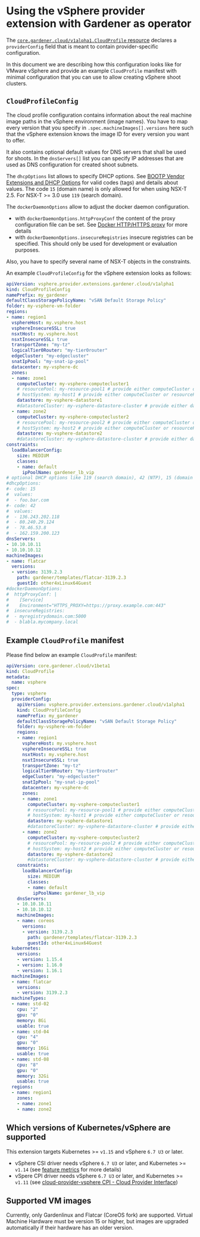 # Using the vSphere provider extension with Gardener as operator

The [`core.gardener.cloud/v1alpha1.CloudProfile` resource](https://github.com/gardener/gardener/blob/master/example/30-cloudprofile.yaml) declares a `providerConfig` field that is meant to contain provider-specific configuration.

In this document we are describing how this configuration looks like for VMware vSphere and provide an example `CloudProfile` manifest with minimal configuration that you can use to allow creating vSphere shoot clusters.

## `CloudProfileConfig`

The cloud profile configuration contains information about the real machine image paths in the vSphere environment (image names).
You have to map every version that you specify in `.spec.machineImages[].versions` here such that the vSphere extension knows the image ID for every version you want to offer.

It also contains optional default values for DNS servers that shall be used for shoots.
In the `dnsServers[]` list you can specify IP addresses that are used as DNS configuration for created shoot subnets.

The `dhcpOptions` list allows to specify DHCP options. See [BOOTP Vendor Extensions and DHCP Options](https://www.iana.org/assignments/bootp-dhcp-parameters/bootp-dhcp-parameters.xhtml)
for valid codes (tags) and details about values. The code `15` (domain name) is only allowed for
when using NSX-T 2.5. For NSX-T >= 3.0 use `119` (search domain).

The `dockerDaemonOptions` allow to adjust the docker daemon configuration.
- with `dockerDaemonOptions.httpProxyConf` the content of the proxy configuration file can be set.
See [Docker HTTP/HTTPS proxy](https://docs.docker.com/config/daemon/systemd/#httphttps-proxy) for more details
- with `dockerDaemonOptions.insecureRegistries` insecure registries can be specified. This
should only be used for development or evaluation purposes.


Also, you have to specify several name of NSX-T objects in the constraints.

An example `CloudProfileConfig` for the vSphere extension looks as follows:

```yaml
apiVersion: vsphere.provider.extensions.gardener.cloud/v1alpha1
kind: CloudProfileConfig
namePrefix: my_gardener
defaultClassStoragePolicyName: "vSAN Default Storage Policy"
folder: my-vsphere-vm-folder
regions:
- name: region1
  vsphereHost: my.vsphere.host
  vsphereInsecureSSL: true
  nsxtHost: my.vsphere.host
  nsxtInsecureSSL: true
  transportZone: "my-tz"
  logicalTier0Router: "my-tier0router"
  edgeCluster: "my-edgecluster"
  snatIpPool: "my-snat-ip-pool"
  datacenter: my-vsphere-dc
  zones:
  - name: zone1
    computeCluster: my-vsphere-computecluster1
    # resourcePool: my-resource-pool1 # provide either computeCluster or resourcePool or hostSystem
    # hostSystem: my-host1 # provide either computeCluster or resourcePool or hostSystem
    datastore: my-vsphere-datastore1
    #datastoreCluster: my-vsphere-datastore-cluster # provide either datastore or datastoreCluster
  - name: zone2
    computeCluster: my-vsphere-computecluster2
    # resourcePool: my-resource-pool2 # provide either computeCluster or resourcePool or hostSystem
    # hostSystem: my-host2 # provide either computeCluster or resourcePool or hostSystem
    datastore: my-vsphere-datastore2
    #datastoreCluster: my-vsphere-datastore-cluster # provide either datastore or datastoreCluster
constraints:
  loadBalancerConfig:
    size: MEDIUM
    classes:
    - name: default
      ipPoolName: gardener_lb_vip
# optional DHCP options like 119 (search domain), 42 (NTP), 15 (domain name (only NSX-T 2.5))
#dhcpOptions:
#- code: 15
#  values:
#  - foo.bar.com
#- code: 42
#  values:
#  - 136.243.202.118
#  - 80.240.29.124
#  - 78.46.53.8
#  - 162.159.200.123
dnsServers:
- 10.10.10.11
- 10.10.10.12
machineImages:
- name: flatcar
  versions:
  - version: 3139.2.3
    path: gardener/templates/flatcar-3139.2.3
    guestId: other4xLinux64Guest
#dockerDaemonOptions:
#  httpProxyConf: |
#    [Service]
#    Environment="HTTPS_PROXY=https://proxy.example.com:443"
#  insecureRegistries:
#  - myregistrydomain.com:5000
#  - blabla.mycompany.local
```

## Example `CloudProfile` manifest

Please find below an example `CloudProfile` manifest:

```yaml
apiVersion: core.gardener.cloud/v1beta1
kind: CloudProfile
metadata:
  name: vsphere
spec:
  type: vsphere
  providerConfig:
    apiVersion: vsphere.provider.extensions.gardener.cloud/v1alpha1
    kind: CloudProfileConfig
    namePrefix: my_gardener
    defaultClassStoragePolicyName: "vSAN Default Storage Policy"
    folder: my-vsphere-vm-folder
    regions:
    - name: region1
      vsphereHost: my.vsphere.host
      vsphereInsecureSSL: true
      nsxtHost: my.vsphere.host
      nsxtInsecureSSL: true
      transportZone: "my-tz"
      logicalTier0Router: "my-tier0router"
      edgeCluster: "my-edgecluster"
      snatIpPool: "my-snat-ip-pool"
      datacenter: my-vsphere-dc
      zones:
      - name: zone1
        computeCluster: my-vsphere-computecluster1
        # resourcePool: my-resource-pool1 # provide either computeCluster or resourcePool or hostSystem
        # hostSystem: my-host1 # provide either computeCluster or resourcePool or hostSystem
        datastore: my-vsphere-datastore1
        #datastoreCluster: my-vsphere-datastore-cluster # provide either datastore or datastoreCluster
      - name: zone2
        computeCluster: my-vsphere-computecluster2
        # resourcePool: my-resource-pool2 # provide either computeCluster or resourcePool or hostSystem
        # hostSystem: my-host2 # provide either computeCluster or resourcePool or hostSystem
        datastore: my-vsphere-datastore2
        #datastoreCluster: my-vsphere-datastore-cluster # provide either datastore or datastoreCluster
    constraints:
      loadBalancerConfig:
        size: MEDIUM
        classes:
        - name: default
          ipPoolName: gardener_lb_vip
    dnsServers:
    - 10.10.10.11
    - 10.10.10.12
    machineImages:
    - name: coreos
      versions:
      - version: 3139.2.3
        path: gardener/templates/flatcar-3139.2.3
        guestId: other4xLinux64Guest
  kubernetes:
    versions:
    - version: 1.15.4
    - version: 1.16.0
    - version: 1.16.1
  machineImages:
  - name: flatcar
    versions:
    - version: 3139.2.3
  machineTypes:
  - name: std-02
    cpu: "2"
    gpu: "0"
    memory: 8Gi
    usable: true
  - name: std-04
    cpu: "4"
    gpu: "0"
    memory: 16Gi
    usable: true
  - name: std-08
    cpu: "8"
    gpu: "0"
    memory: 32Gi
    usable: true
  regions:
  - name: region1
    zones:
    - name: zone1
    - name: zone2
```

## Which versions of Kubernetes/vSphere are supported

This extension targets Kubernetes >= `v1.15` and vSphere `6.7 U3` or later.

- vSphere CSI driver needs vSphere `6.7 U3` or later,
  and Kubernetes >= `v1.14`
  (see [feature metrics](https://docs.vmware.com/en/VMware-vSphere-Container-Storage-Plug-in/2.0/vmware-vsphere-csp-getting-started/GUID-E59B13F5-6F49-4619-9877-DF710C365A1E.html) for more details)
- vSpere CPI driver needs vSphere `6.7 U3` or later,
  and Kubernetes >= `v1.11`
  (see [cloud-provider-vsphere CPI - Cloud Provider Interface](https://github.com/kubernetes/cloud-provider-vsphere/blob/master/docs/book/cloud_provider_interface.md#which-versions-of-kubernetesvsphere-support-it))

## Supported VM images

Currently, only Gardenlinux and Flatcar (CoreOS fork) are supported.
Virtual Machine Hardware must be version 15 or higher, but images are upgraded
automatically if their hardware has an older version.
